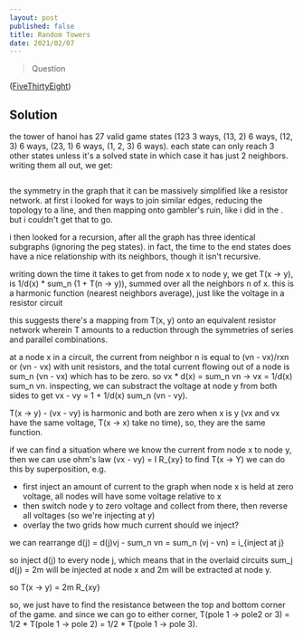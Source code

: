 ```yaml
---
layout: post
published: false
title: Random Towers
date: 2021/02/07
---
```


>Question

<!--more-->

([FiveThirtyEight](URL))

## Solution

the tower of hanoi has 27 valid game states (123 3 ways, (13, 2) 6 ways, (12, 3) 6 ways, (23, 1) 6 ways, (1, 2, 3) 6 ways). each state can only reach 3 other states unless it's a solved state in which case it has just 2 neighbors. writing them all out, we get:

<img>

the symmetry in the graph  that it can be massively simplified like a resistor network. at first i looked for ways to join similar edges, reducing the topology to a line, and then mapping onto gambler's ruin, like i did in the <thanksgiving puzzle>. but i couldn't get that to go. 
  
i then looked for a recursion, after all the graph has three identical subgraphs (ignoring the peg states). in fact, the time to the end states does have a nice relationship with its neighbors, though it isn't recursive. 

writing down the time it takes to get from node x to node y, we get  T(x -> y), is 1/d(x) * sum_n (1 + T(n -> y)), summed over all the neighbors n of x.
this is a harmonic function (nearest neighbors average), just like the voltage in a resistor circuit

this suggests there's a mapping from T(x, y) onto an equivalent resistor network wherein T amounts to a reduction through the symmetries of series and parallel combinations.

at a node x in a circuit, the current from neighbor n is equal to (vn - vx)/rxn or (vn - vx) with unit resistors, and the total current flowing out of a node is sum_n (vn - vx) which has to be zero. so vx * d(x) = sum_n vn -> vx = 1/d(x) sum_n vn. inspecting, we can substract the voltage at node y from both sides to get
vx - vy = 1 + 1/d(x) sum_n (vn - vy).

T(x -> y) - (vx - vy) is harmonic and both are zero when x is y (vx and vx have the same voltage, T(x -> x) take no time), so, they are the same function.

if we can find a situation where we know the current from node x to node y, then we can use ohm's law (vx - vy) = I R_{xy} to find T(x -> Y)
we can do this by superposition, e.g.
- first inject an amount of current to the graph when node x is held at zero voltage, all nodes will have some voltage relative to x
- then switch node y to zero voltage and collect from there, then reverse all voltages (so we're injecting at y)
- overlay the two grids
how much current should we inject?

we can rearrange
d(j) = d(j)vj - sum_n vn = sum_n (vj - vn) = i_{inject at j}

so inject d(j) to every node j, which means that in the overlaid circuits sum_j d(j) = 2m will be injected at node x and 2m will be extracted at node y.

so T(x -> y) = 2m R_{xy}

so, we just have to find the resistance between the top and bottom corner of the game. and since we can go to either corner, T(pole 1 -> pole2 or 3) = 1/2 * T(pole 1 -> pole 2) = 1/2 * T(pole 1 -> pole 3).

<br>
